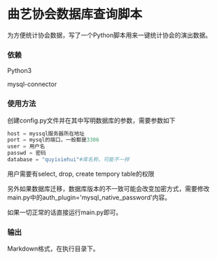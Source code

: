 # 曲艺协会数据库查询脚本

为方便统计协会数据，写了一个Python脚本用来一键统计协会的演出数据。

### 依赖

Python3

mysql-connector

### 使用方法

创建config.py文件并在其中写明数据库的参数，需要参数如下

```python
host = myssql服务器所在地址
port = mysql的端口，一般都是3306
user = 用户名
passwd = 密码
database = "quyixiehui"#库名称，可能不一样
```

用户需要有select, drop, create tempory table的权限

另外如果数据库迁移，数据库版本的不一致可能会改变加密方式，需要修改main.py中的auth_plugin='mysql_native_password'内容。

如果一切正常的话直接运行main.py即可。

### 输出

Markdown格式，在执行目录下。